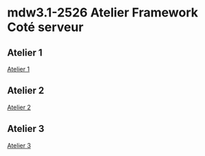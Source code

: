 # mdw3.1-2526 Atelier Framework Coté serveur 
## Atelier 1 
[Atelier 1](Atelier01.md)
## Atelier 2
[Atelier 2](Atelier02.md)
## Atelier 3
[Atelier 3](Atelier03.md)

